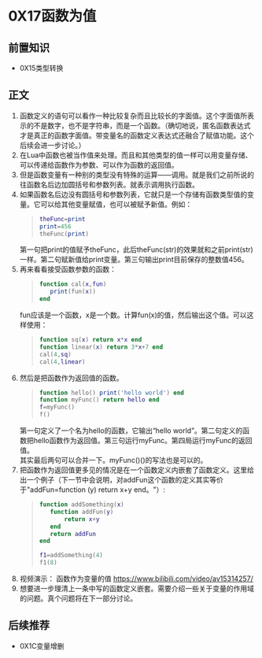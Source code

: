 # 0X17函数为值

## 前置知识

* 0X15类型转换

## 正文

1. 函数定义的语句可以看作一种比较复杂而且比较长的字面值。这个字面值所表示的不是数字，也不是字符串，而是一个函数。（确切地说，匿名函数表达式才是真正的函数字面值。带变量名的函数定义表达式还融合了赋值功能。这个后续会进一步讨论。）
1. 在Lua中函数也被当作值来处理。而且和其他类型的值一样可以用变量存储、可以传递给函数作为参数、可以作为函数的返回值。
1. 但是函数变量有一种别的类型没有特殊的运算——调用。就是我们之前所说的往函数名后边加圆括号和参数列表。就表示调用执行函数。
1. 如果函数名后边没有圆括号和参数列表，它就只是一个存储有函数类型值的变量。它可以给其他变量赋值，也可以被赋予新值。例如：
    >```lua
    >theFunc=print
    >print=456
    >theFunc(print)
    >```
    第一句把print的值赋予theFunc，此后theFunc(str)的效果就和之前print(str)一样。第二句赋新值给print变量。第三句输出print目前保存的整数值456。
1. 再来看看接受函数参数的函数：
    >```lua
    >function cal(x,fun) 
    >    print(fun(x))
    >end
    >```
    fun应该是一个函数，x是一个数。计算fun(x)的值，然后输出这个值。可以这样使用：
    >```lua
    >function sq(x) return x*x end
    >function linear(x) return 3*x+7 end
    >cal(4,sq)
    >cal(4,linear)
    >```
1. 然后是把函数作为返回值的函数。 
    >```lua
    >function hello() print('hello world') end
    >function myFunc() return hello end
    >f=myFunc()
    >f()
    >```
    第一句定义了一个名为hello的函数，它输出“hello world”。第二句定义的函数把hello函数作为返回值。第三句运行myFunc。第四局运行myFunc的返回值。  
    其实最后两句可以合并一下。myFunc()()的写法也是可以的。
1. 把函数作为返回值更多见的情况是在一个函数定义内嵌套了函数定义。这里给出一个例子（下一节中会说明，对addFun这个函数的定义其实等价于"addFun=function (y) return x+y end。"）:
    >```lua
    >function addSomething(x)
    >    function addFun(y)
    >        return x+y
    >    end
    >    return addFun
    >end
    >
    >f1=addSomething(4)
    >f1(8)
    >```
1. 视频演示： 函数作为变量的值  <https://www.bilibili.com/video/av15314257/>
1. 想要进一步理清上一条中写的函数定义嵌套。需要介绍一些关于变量的作用域的问题。真个问题将在下一部分讨论。

## 后续推荐

* 0X1C变量增删
